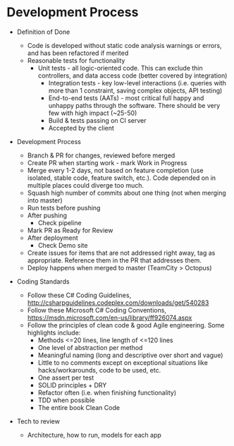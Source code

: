 # Development Process

* Definition of Done
  - Code is developed without static code analysis warnings or errors, and has been refactored if merited
  - Reasonable tests for functionality 
    - Unit tests - all logic-oriented code. This can exclude thin controllers, and data access code (better covered by integration)
	  - Integration tests - key low-level interactions (i.e. queries with more than 1 constraint, saving complex objects, API testing)
	  - End-to-end tests (AATs) - most critical full happy and unhappy paths through the software. There should be very few with high impact (~25-50)
	  - Build & tests passing on CI server
	  - Accepted by the client

* Development Process
  - Branch & PR for changes, reviewed before merged
  - Create PR when starting work - mark Work in Progress 
  - Merge every 1-2 days, not based on feature completion (use isolated, stable code, feature switch, etc.). Code depended on in multiple places could diverge too much. 
  - Squash high number of commits about one thing (not when merging into master) 
  - Run tests before pushing 
  - After pushing
	  - Check pipeline 
  - Mark PR as Ready for Review 
  - After deployment
	  - Check Demo site 
  - Create issues for items that are not addressed right away, tag as appropriate. Reference them in the PR that addresses them.  
  - Deploy happens when merged to master (TeamCity > Octopus)

* Coding Standards 
  - Follow these C# Coding Guidelines, http://csharpguidelines.codeplex.com/downloads/get/540283
  - Follow these Microsoft C# Coding Conventions, https://msdn.microsoft.com/en-us/library/ff926074.aspx
  - Follow the principles of clean code & good Agile engineering. Some highlights include:
    - Methods <=20 lines, line length of <=120 lines
    - One level of abstraction per method 
    - Meaningful naming (long and descriptive over short and vague)
    - Little to no comments except on exceptional situations like hacks/workarounds, code to be used, etc.
    - One assert per test 
    - SOLID principles + DRY
    - Refactor often (i.e. when finishing functionality)
    - TDD when possible  
    - The entire book Clean Code 
 
* Tech to review
  - Architecture, how to run, models for each app
    

